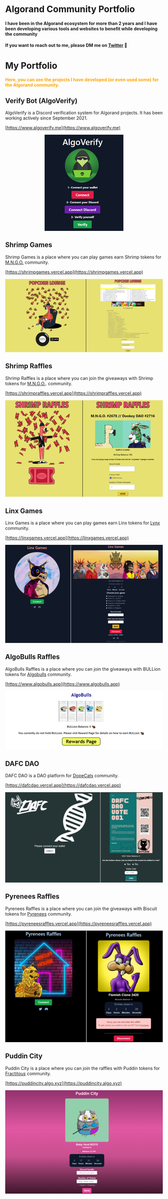 <h1><b>Algorand Community Portfolio</b> </h1>

#### I have been in the Algorand ecosystem for more than 2 years and I have been developing various tools and websites to benefit while developing the community

#### If you want to reach out to me, please DM me on [Twitter](https://twitter.com/cryptolews) :raised_hands: 

# My Portfolio

<h4 style='color:orange'>Here, you can see the projects I have developed (or even used some) for the Algorand community.</h4>

## Verify Bot (AlgoVerify)

AlgoVerify is a Discord verification system for Algorand projects. It has been working actively since September 2021.

[https://www.algoverify.me](https://www.algoverify.me)

<p align="center" width="100%">
    <img alt="algoverify" width="50%" src="images/algoverify.png">
</p>

## Shrimp Games
 Shrimp Games is a place where you can play games earn Shrimp tokens for [M.N.G.O.](https://twitter.com/yieldling) community.

[https://shrimpgames.vercel.app](https://shrimpgames.vercel.app)

<p align="center" width="100%">
    <img alt="shrimpgames" height="50%" src="images/shrimpgames.png">
</p>

## Shrimp Raffles
 Shrimp Raffles is a place where you can join the giveaways with Shrimp tokens for [M.N.G.O.](https://twitter.com/yieldling). community.

[https://shrimpraffles.vercel.app](https://shrimpraffles.vercel.app)

<p align="center" width="100%">
    <img alt="shrimpraffles" height="50%" src="images/shrimpraffles.png">
</p>

## Linx Games
Linx Games is a place where you can play games earn Linx tokens for [Lynx](https://twitter.com/linxnftlabs) community.

[https://linxgames.vercel.app](https://linxgames.vercel.app)

<p align="center" width="100%">
    <img alt="algobulls" height="50%" src="images/linxgames.png">
</p>

## AlgoBulls Raffles
 AlgoBulls Raffles is a place where you can join the giveaways with BULLion tokens for [Algobulls](https://twitter.com/AlgoBullNFTs) community.

[https://www.algobulls.app](https://www.algobulls.app)

<p align="center" width="100%">
    <img alt="algobulls" height="50%" src="images/algobulls.png">
</p>

## DAFC DAO
 DAFC DAO is a DAO platform for [DopeCats](https://twitter.com/dopecat069) community.

[https://dafcdao.vercel.app](https://dafcdao.vercel.app)

<p align="center" width="100%">
    <img alt="algobulls" height="50%" src="images/dafcdao.png">
</p>


## Pyrenees Raffles
 Pyrenees Raffles is a place where you can join the giveaways with Biscuit tokens for [Pyrenees](https://twitter.com/PyreneesPack) community.

[https://pyreneesraffles.vercel.app](https://pyreneesraffles.vercel.app)

<p align="center" width="100%">
    <img alt="algobulls" height="50%" src="images/pyrenees.png">
</p>

## Puddin City
 Puddin City is a place where you can join the raffles with Puddin tokens for [Fractitous](https://twitter.com/FractitousNFT) community.

[https://puddincity.algo.xyz](https://puddincity.algo.xyz)

<p align="center" width="100%">
    <img alt="puddin-city" height="50%" src="images/puddin-city.png">
</p>
